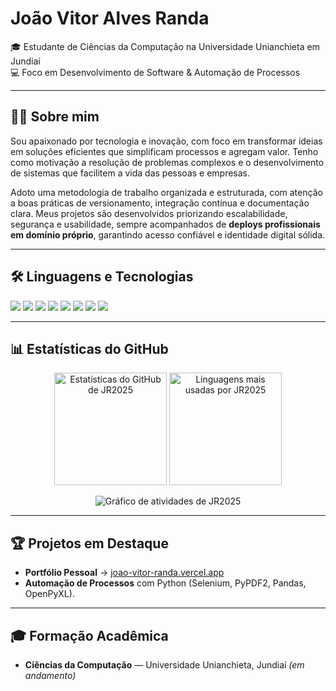 # João Vitor Alves Randa  

🎓 Estudante de Ciências da Computação na Universidade Unianchieta em Jundiaí  
💻 Foco em Desenvolvimento de Software & Automação de Processos  

---

## 👨‍💻 Sobre mim
Sou apaixonado por tecnologia e inovação, com foco em transformar ideias em soluções eficientes que simplificam processos e agregam valor. Tenho como motivação a resolução de problemas complexos e o desenvolvimento de sistemas que facilitem a vida das pessoas e empresas.

Adoto uma metodologia de trabalho organizada e estruturada, com atenção a boas práticas de versionamento, integração contínua e documentação clara. Meus projetos são desenvolvidos priorizando escalabilidade, segurança e usabilidade, sempre acompanhados de **deploys profissionais em domínio próprio**, garantindo acesso confiável e identidade digital sólida.

---

## 🛠️ Linguagens e Tecnologias  

<p align="left">  
  <img src="https://img.shields.io/badge/Python-3776AB?style=for-the-badge&logo=python&logoColor=white"/>  
  <img src="https://img.shields.io/badge/JavaScript-F7DF1E?style=for-the-badge&logo=javascript&logoColor=black"/>  
  <img src="https://img.shields.io/badge/TypeScript-3178C6?style=for-the-badge&logo=typescript&logoColor=white"/>  
  <img src="https://img.shields.io/badge/Node.js-43853D?style=for-the-badge&logo=node.js&logoColor=white"/>  
  <img src="https://img.shields.io/badge/React-20232A?style=for-the-badge&logo=react&logoColor=61DAFB"/>   
  <img src="https://img.shields.io/badge/MongoDB-4EA94B?style=for-the-badge&logo=mongodb&logoColor=white"/>
  <img src="https://img.shields.io/badge/MySQL-005C84?style=for-the-badge&logo=mysql&logoColor=white"/>
  <img src="https://img.shields.io/badge/Git-F05032?style=for-the-badge&logo=git&logoColor=white"/>  
</p>  

---

## 📊 Estatísticas do GitHub

<p align="center">
  <!-- Estatísticas gerais -->
  <img height="180em" src="https://github-readme-stats.vercel.app/api?username=JR2025&show_icons=true&theme=radical&count_private=true&locale=pt-br" alt="Estatísticas do GitHub de JR2025"/>

  <!-- Linguagens mais usadas -->
  <img height="180em" src="https://github-readme-stats.vercel.app/api/top-langs/?username=JR2025&layout=compact&langs_count=8&theme=radical&locale=pt-br" alt="Linguagens mais usadas por JR2025"/>
</p>

<!-- Gráfico de atividades -->
<p align="center">
  <img src="https://github-readme-activity-graph.vercel.app/graph?username=JR2025&theme=radical&area=true&locale=pt-br" alt="Gráfico de atividades de JR2025"/>
</p>




---

## 🏆 Projetos em Destaque  

- **Portfólio Pessoal** → [joao-vitor-randa.vercel.app](https://joao-vitor-randa.vercel.app/)  
- **Automação de Processos** com Python (Selenium, PyPDF2, Pandas, OpenPyXL).  


---

## 🎓 Formação Acadêmica  

- **Ciências da Computação** — Universidade Unianchieta, Jundiaí _(em andamento)_  

